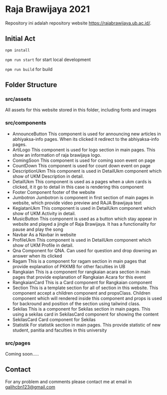 # Raja Brawijaya 2021
Repository ini adalah repository website https://rajabrawijaya.ub.ac.id/. 

## Initial Act
`npm install`

`npm run start` for start local development

`npm run build` for build

## Folder Structure
### src/assets
All assets for this website stored in this folder, including fonts and images

### src/components
- AnnounceButton
This component is used for announcing new articles in abhiyaksa-info pages. When its clicked it redirect to the abhiyaksa-info pages.
- ArtiLogo
This component is used for logo section in main pages. This show an information of raja brawijaya logo.
- ComingSoon
This component is used for coming soon event on page
- CountDown
This component is used for count down event on page
- DescriptionUkm
This component is used in DetailUkm component which show of UKM Description in detail.
- DetailUkm
This component is used as a pages when a ukm cards is clicked, it it go to detail in this case is rendering this component
- Footer
Component footer of the website
- Jumbotron
Jumbotron is component in first section of main pages in website, which provide video preview and RAJA Brawijaya text
- KegiatanUkm
This component is used in DetailUkm component which show of UKM Activity in detail.
- MusicButton
This component is used as a button which stay appear in website and played a jingle of Raja Brawijaya. It has a functionality for pause and play the song
- Navbar
As a Navbar in website
- ProfileUkm
This component is used in DetailUkm component which show of UKM Profile in detail.
- Qna
Component for QNA. Can used for question and drop downing an answer when its clicked
- Ragam
 This is a component for ragam section in main pages that provide explanation of PKKMB for other faculties in UB
- Rangkaian
 This is a component for rangkaian acara section in main pages that provide explanation of Rangkaian Acara for this event
- RangkaianCard
  This is a Card component for Rangkaian component
- Section
This is a template section for all of section in this website. This component accept a children component and propsClass. Children component which will rendered inside this component and props is used for backround and position of the section using tailwind class.
- Sekilas
This is a component for Sekilas section in main pages. This using a sekilas card in SekilasCard component for showing the content
- SekilasCard
Card component for Sekilas
- Statistik
For statistik section in main pages. This provide statistic of new student, panitia and faculties in this university

### src/pages
Coming soon.....


## Contact
For any problem and comments please contact me at email in galihcbn123@gmail.com
